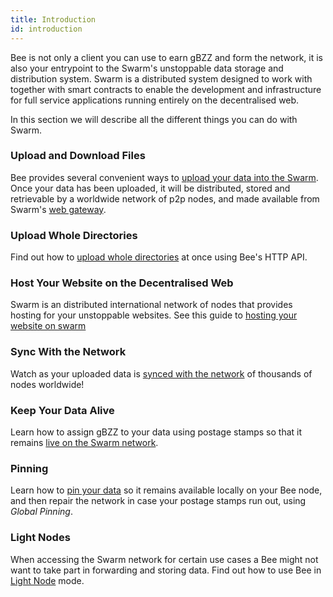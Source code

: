 ```yaml
---
title: Introduction
id: introduction
---
```


Bee is not only a client you can use to earn gBZZ and form the network, it is also your entrypoint to the Swarm's unstoppable data storage and distribution system. Swarm is a distributed system designed to work with together with smart contracts to enable the development and infrastructure for full service applications running entirely on the decentralised web.

In this section we will describe all the different things you can do with Swarm.

### Upload and Download Files

Bee provides several convenient ways to [upload your data into the Swarm](/docs/using-bee/upload-and-download). Once your data has been uploaded, it will be distributed, stored and retrievable by a worldwide network of p2p nodes, and made available from Swarm's [web gateway](https://gateway.ethswarm.org).

### Upload Whole Directories

Find out how to [upload whole directories](/docs/using-bee/upload-a-directory) at once using Bee's HTTP API.

### Host Your Website on the Decentralised Web

Swarm is an distributed international network of nodes that provides hosting for your unstoppable websites. See this guide to [hosting your website on swarm](/docs/using-bee/host-your-website)

### Sync With the Network

Watch as your uploaded data is [synced with the network](/docs/using-bee/syncing) of thousands of nodes worldwide!

### Keep Your Data Alive

Learn how to assign gBZZ to your data using postage stamps so that it remains [live on the Swarm network](/docs/using-bee/keep-your-data-alive).

### Pinning

Learn how to [pin your data](/docs/using-bee/pinning) so it remains available locally on your Bee node, and then repair the network in case your postage stamps run out, using *Global Pinning*.

### Light Nodes

When accessing the Swarm network for certain use cases a Bee might not want to take part in forwarding and storing data. Find out how to use Bee in [Light Node](/docs/using-bee/light-nodes) mode.
